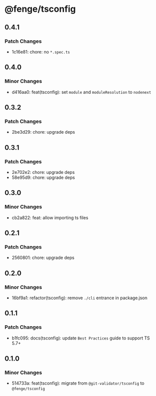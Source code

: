 # @fenge/tsconfig

## 0.4.1

### Patch Changes

- 1c16e81: chore: no `*.spec.ts`

## 0.4.0

### Minor Changes

- d416aa0: feat(tsconfig): set `module` and `moduleResolution` to `nodenext`

## 0.3.2

### Patch Changes

- 2be3d29: chore: upgrade deps

## 0.3.1

### Patch Changes

- 2e702e2: chore: upgrade deps
- 58e95d9: chore: upgrade deps

## 0.3.0

### Minor Changes

- cb2a822: feat: allow importing ts files

## 0.2.1

### Patch Changes

- 2560801: chore: upgrade deps

## 0.2.0

### Minor Changes

- 16bf9a1: refactor(tsconfig): remove `./cli` entrance in package.json

## 0.1.1

### Patch Changes

- b1fc095: docs(tsconfig): update `Best Practices` guide to support TS 5.7+

## 0.1.0

### Minor Changes

- 514733a: feat(tsconfig): migrate from `@git-validator/tsconfig` to `@fenge/tsconfig`
